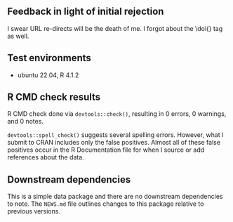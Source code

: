 ## Feedback in light of initial rejection

I swear URL re-directs will be the death of me. I forgot about the \doi{} tag as well.

## Test environments

* ubuntu 22.04, R 4.1.2

## R CMD check results

R CMD check done via `devtools::check()`, resulting in 0 errors, 0 warnings, and 0 notes.

`devtools::spell_check()` suggests several spelling errors. However, what I submit to CRAN includes only the false positives. Almost all of these false positives occur in the R Documentation file for when I source or add references about the data.

## Downstream dependencies

This is a simple data package and there are no downstream dependencies to note. The `NEWS.md` file outlines changes to this package relative to previous versions.
